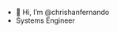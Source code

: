 - 👋 Hi, I’m @chrishanfernando
- Systems Engineer

<!---
chrishanfernando/chrishanfernando is a ✨ special ✨ repository because its `README.md` (this file) appears on your GitHub profile.
You can click the Preview link to take a look at your changes.
--->
